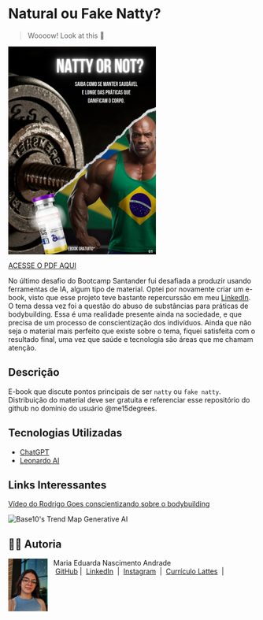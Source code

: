 # Natural ou Fake Natty? 
> Woooow! Look at this 👀

<img 
    align=center 
    margin=10 
    width=300 
    src="assets/capa_natty.png"
    />

<a href="output/Natty or not.pdf">ACESSE O PDF AQUI</a>


No último desafio do Bootcamp Santander fui desafiada a produzir usando ferramentas de IA, algum tipo de material. Optei por novamente criar um e-book, visto que esse projeto teve bastante repercurssão em meu [LinkedIn](https://www.linkedin.com/in/maria-eduarda-nascimento-andrade/).
O tema dessa vez foi a questão do abuso de substâncias para práticas de bodybuilding. Essa é uma realidade presente ainda na sociedade, e que precisa de um processo de conscientização dos indivíduos.
Ainda que não seja o material mais perfeito que existe sobre o tema, fiquei satisfeita com o resultado final, uma vez que saúde e tecnologia são áreas que me chamam atenção.

## Descrição
E-book que discute pontos principais de ser `natty` ou `fake natty`. Distribuição do material deve ser gratuita e referenciar esse repositório do github no domínio do usuário @me15degrees.

## Tecnologias Utilizadas
- [ChatGPT](https://chat.openai.com/)
- [Leonardo AI](https://leonardo.ai/)

## Links Interessantes
[Vídeo do Rodrigo Goes conscientizando sobre o bodybuilding](https://www.youtube.com/watch?v=Bh6sSlLHcHs&ab_channel=RodrigoG%C3%B3es)

![Base10's Trend Map Generative AI](https://github.com/digitalinnovationone/lab-natty-or-not/assets/730492/f4df26e8-f8f7-4419-8252-c69d73ea930c)


## 👨‍💻 Autoria

<p>
    <img 
      align=left 
      margin=10 
      width=80 
      src="assets/profile3.jpg"
    />
    <p>&nbsp&nbsp&nbspMaria Eduarda Nascimento Andrade<br>
    &nbsp&nbsp&nbsp
    <a href="https://github.com/me15degrees">
    GitHub</a>&nbsp;|&nbsp;
    <a href="https://www.linkedin.com/in/maria-eduarda-nascimento-andrade/">LinkedIn</a>
&nbsp;|&nbsp;
    <a href="https://www.instagram.com/me15degrees/">
    Instagram</a>
&nbsp;|&nbsp;
    <a href="http://lattes.cnpq.br/3152644388678173">
    Currículo Lattes</a>
&nbsp;|&nbsp;</p></p>

</p>
<br/><br/>
<p>
